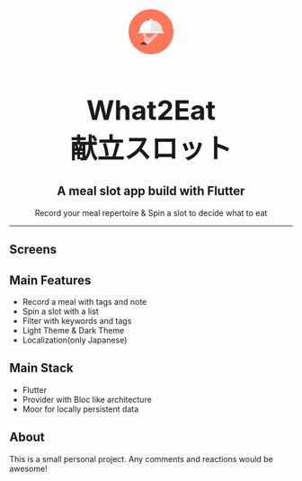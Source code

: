 <div align="center">
  <div style="align-items: center; width: 300px;">
    <img src="pub_assets/logo.png" width="80" height="80" />
    <h1 align="center" style="font-size: 48px; font-weight: bold;">What2Eat<br>献立スロット</h1>
  </div>
  <h2 align="center">A meal slot app build with Flutter
  </h2>
  <p align="center">
  Record your meal repertoire & Spin a slot to decide what to eat
  </p>
</div>

<!-- <div style="align-items: center; display: flex; justify-content: center;">
  <div style="width:200px;">
    <a href="" target="_blank"><img  src="pub_assets/Download_on_the_App_Store_Badge_US-UK_RGB_blk_092917.svg"  style="padding:6%;width:88%; box-sizing: border-box;"></img></a>
  </div>
  <div class="" style="width:200px;">
    <a href="" target="_blank"><img  src="pub_assets/google-play-badge.png"</img></a>
  </div>
</div> -->

<!-- <div align="center">
  <div style=" width:200px;">
    <img src="pub_assets/screenshots//whattoeat.gif">
  </div>
</div> -->

---


## Screens

<!-- <div align="center">
  <div style="align-items: center; display: flex; justify-content: center;">
    <img src="pub_assets/screenshots/screenshot_1.png" width="200">
    <img src="pub_assets/screenshots/screenshot_3.png" width="200">
    <img src="pub_assets/screenshots/screenshot_2.png" width="200">
    <img src="pub_assets/screenshots/screenshot_4.png" width="200">
  </div>
</div> -->

## Main Features
- Record a meal with tags and note
- Spin a slot with a list
- Filter with keywords and tags
- Light Theme & Dark Theme
- Localization(only Japanese)

## Main Stack
- Flutter
- Provider with Bloc like architecture
- Moor for locally persistent data

## About

This is a small personal project. Any comments and reactions would be awesome!
